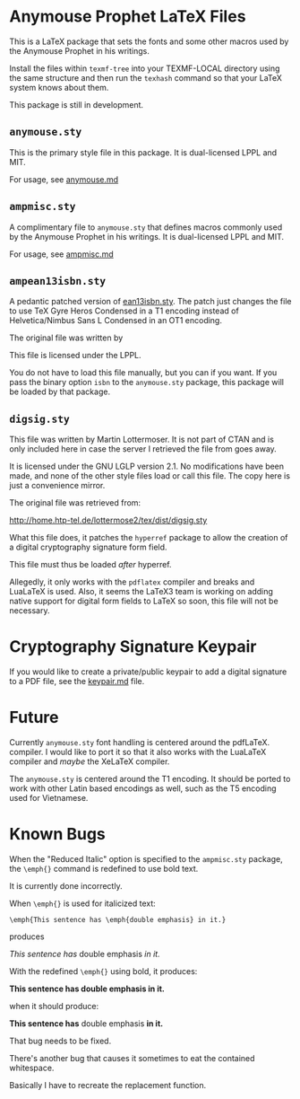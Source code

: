 Anymouse Prophet LaTeX Files
============================

This is a LaTeX package that sets the fonts and some other macros used by the
Anymouse Prophet in his writings.

Install the files within `texmf-tree` into your TEXMF-LOCAL directory using the
same structure and then run the `texhash` command so that your LaTeX system
knows about them.

This package is still in development.


`anymouse.sty`
--------------

This is the primary style file in this package. It is dual-licensed LPPL and
MIT.

For usage, see [anymouse.md](anymouse.md)


`ampmisc.sty`
-------------

A complimentary file to `anymouse.sty` that defines macros commonly used by the
Anymouse Prophet in his writings. It is dual-licensed LPPL and MIT.

For usage, see [ampmisc.md](ampmisc.md)


`ampean13isbn.sty`
------------------

A pedantic patched version of [ean13isbn.sty](https://ctan.org/pkg/ean13isbn).
The patch just changes the file to use TeX Gyre Heros Condensed in a T1 encoding
instead of Helvetica/Nimbus Sans L Condensed in an OT1 encoding.

The original file was written by 

This file is licensed under the LPPL.

You do not have to load this file manually, but you can if you want. If you pass
the binary option `isbn` to the `anymouse.sty` package, this package will be
loaded by that package.


`digsig.sty`
------------

This file was written by Martin Lottermoser. It is not part of CTAN and is only
included here in case the server I retrieved the file from goes away.

It is licensed under the GNU LGLP version 2.1. No modifications have been made,
and none of the other style files load or call this file. The copy here is just
a convenience mirror.

The original file was retrieved from:

http://home.htp-tel.de/lottermose2/tex/dist/digsig.sty

What this file does, it patches the `hyperref` package to allow the creation of
a digital cryptography signature form field.

This file must thus be loaded *after* hyperref.

Allegedly, it only works with the `pdflatex` compiler and breaks and LuaLaTeX is
used. Also, it seems the LaTeX3 team is working on adding native support for
digital form fields to LaTeX so soon, this file will not be necessary.


Cryptography Signature Keypair
==============================

If you would like to create a private/public keypair to add a digital signature
to a PDF file, see the [keypair.md](keypair.md) file.


Future
======

Currently `anymouse.sty` font handling is centered around the pdfLaTeX.
compiler. I would like to port it so that it also works with the LuaLaTeX
compiler and *maybe* the XeLaTeX compiler.

The `anymouse.sty` is centered around the T1 encoding. It should be ported to
work with other Latin based encodings as well, such as the T5 encoding used for
Vietnamese.


Known Bugs
==========

When the "Reduced Italic" option is specified to the `ampmisc.sty` package, the
`\emph{}` command is redefined to use bold text.

It is currently done incorrectly.

When `\emph{}` is used for italicized text:

    \emph{This sentence has \emph{double emphasis} in it.}

produces

*This sentence has* double emphasis *in it.*

With the redefined `\emph{}` using bold, it produces:

__This sentence has double emphasis in it.__

when it should produce:

__This sentence has__ double emphasis __in it.__

That bug needs to be fixed.

There's another bug that causes it sometimes to eat the contained whitespace.

Basically I have to recreate the replacement function.

